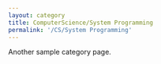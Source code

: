 ```yaml
---
layout: category
title: ComputerScience/System Programming
permalink: '/CS/System Programming'
---
```


Another sample category page.
